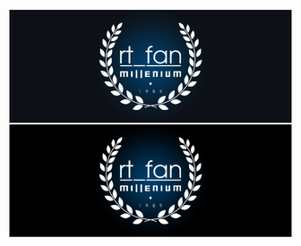 ![Header](https://github.com/rt-fan/rt-fan/blob/main/assets/header.png?raw=true)
![Header](https://github.com/rt-fan/rt-fan/blob/main/assets/header1.png?raw=true)
